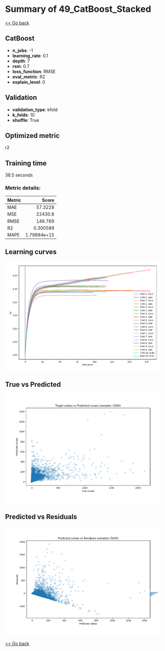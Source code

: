 # Summary of 49_CatBoost_Stacked

[<< Go back](../README.md)


## CatBoost
- **n_jobs**: -1
- **learning_rate**: 0.1
- **depth**: 7
- **rsm**: 0.7
- **loss_function**: RMSE
- **eval_metric**: R2
- **explain_level**: 0

## Validation
 - **validation_type**: kfold
 - **k_folds**: 10
 - **shuffle**: True

## Optimized metric
r2

## Training time

38.5 seconds

### Metric details:
| Metric   |           Score |
|:---------|----------------:|
| MAE      |    57.3228      |
| MSE      | 22430.8         |
| RMSE     |   149.769       |
| R2       |     0.300589    |
| MAPE     |     1.79884e+15 |



## Learning curves
![Learning curves](learning_curves.png)
## True vs Predicted

![True vs Predicted](true_vs_predicted.png)


## Predicted vs Residuals

![Predicted vs Residuals](predicted_vs_residuals.png)



[<< Go back](../README.md)
